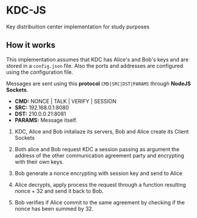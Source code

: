 
# KDC-JS
Key distribuition center implementation for study purposes

## How it works

This implementation assumes that KDC has Alice's and Bob's keys and are stored in a `config.json` file. Also the ports and addresses are configured using the configuration file.

Messages are sent using this **protocol** `CMD|SRC|DST|PARAMS` through **NodeJS Sockets**.
- **CMD:** NONCE | TALK | VERIFY | SESSION
- **SRC:** 192.168.0.1:8080
- **DST:** 210.0.0.21:8081
- **PARAMS:** Message itself.

1. KDC, Alice and Bob initaliaze its servers, Bob and Alice create its Client Sockets

2. Both alice and Bob request KDC a session passing as argument the address of the other communication agreement party and encrypting with their own keys.
3. Bob generate a nonce encrypting with session key and send to Alice
4. Alice decrypts, apply process the request through a function resulting nonce + 32 and send it back to Bob.
5. Bob verifies if Alice commit to the same agreement by checking if the nonce has been summed by 32.
